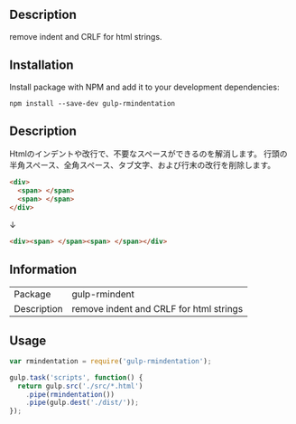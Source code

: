 ## Description

remove indent and CRLF for html strings.

## Installation

Install package with NPM and add it to your development dependencies:

`npm install --save-dev gulp-rmindentation`

## Description

Htmlのインデントや改行で、不要なスペースができるのを解消します。
行頭の半角スペース、全角スペース、タブ文字、および行末の改行を削除します。

```html
<div>
  <span> </span>
  <span> </span>
</div>
```
↓
```html
<div><span> </span><span> </span></div>
```


## Information

<table>
<tr>
<td>Package</td><td>gulp-rmindent</td>
</tr>
<tr>
<td>Description</td>
<td>remove indent and CRLF for html strings</td>
</tr>
<tr>
</tr>
</table>

## Usage

```js
var rmindentation = require('gulp-rmindentation');

gulp.task('scripts', function() {
  return gulp.src('./src/*.html')
    .pipe(rmindentation())
    .pipe(gulp.dest('./dist/'));
});
```

